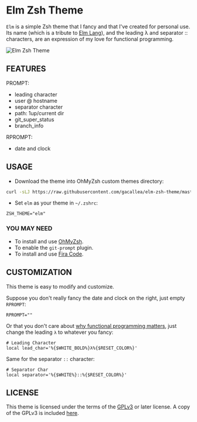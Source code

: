 # Elm Zsh Theme

```Elm``` is a simple Zsh theme that I fancy and that I've created for personal use. Its name (which is a tribute to [Elm Lang](https://elm-lang.org)), and the leading λ and separator :: characters, are an expression of my love for functional programming.

![Elm Zsh Theme](elm.zsh-theme.png)

## FEATURES

PROMPT:

- leading character
- user @ hostname
- separator character
- path: 1up/current dir
- git_super_status
- branch_info

RPROMPT:

- date and clock

## USAGE

- Download the theme into OhMyZsh custom themes directory:

```bash
curl -sLJ https://raw.githubusercontent.com/gacallea/elm-zsh-theme/master/elm.zsh-theme -o $ZSH_CUSTOM/themes/elm.zsh-theme
```

- Set ```elm``` as your theme in ```~/.zshrc```:

```text
ZSH_THEME="elm"
```

### YOU MAY NEED

- To install and use [OhMyZsh](https://ohmyz.sh/).
- To enable the ```git-prompt``` plugin.
- To install and use [Fira Code](https://github.com/tonsky/FiraCode).

## CUSTOMIZATION

This theme is easy to modify and customize.

Suppose you don't really fancy the date and clock on the right, just empty ```RPROMPT```:

```text
RPROMPT=""
```

Or that you don't care about [why functional programming matters](https://www.youtube.com/watch?v=IyR04U66z7E), just change the leading ```λ``` to whatever you fancy:

```text
# Leading Character
local lead_char='%{$WHITE_BOLD%}λ%{$RESET_COLOR%}'
```

Same for the separator ```::``` character:

```text
# Separator Char
local separator='%{$WHITE%}::%{$RESET_COLOR%}'
```

## LICENSE

This theme is licensed under the terms of the [GPLv3](https://www.gnu.org/licenses/gpl-3.0.en.html) or later license. A copy of the GPLv3 is included [here](LICENSE).
